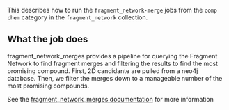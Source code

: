 This describes how to run the `fragment_network-merge` jobs from the `comp chem`
category in the `fragment_network` collection.

## What the job does

fragment_network_merges provides a pipeline for querying the Fragment Network to find fragment merges and 
filtering the results to find the most promising compound. First, 2D candidante are pulled from a neo4j database.
Then, we filter the merges down to a manageable number of the most promising compounds.

See the [fragment_network_merges documentation](https://github.com/stephwills/fragment_network_merges) for more information